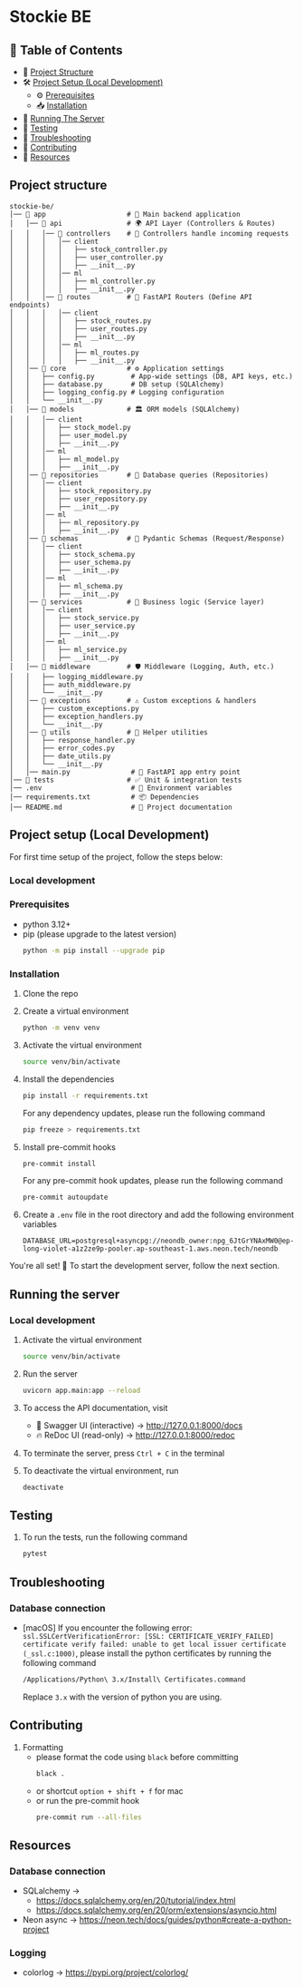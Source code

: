 # Stockie BE

## 📖 Table of Contents
- 📁 [Project Structure](#project-structure)
- 🛠 [Project Setup (Local Development)](#project-setup-local-development)
    - ⚙️ [Prerequisites](#prerequisites)
    - 📥 [Installation](#installation)
- 🚀 [Running The Server](#running-the-server)
- 🧪 [Testing](#testing)
- 👾 [Troubleshooting](#troubleshooting)
- 🤝 [Contributing](#contributing)
- 📝 [Resources](#resources)

## Project structure
```
stockie-be/
│── 📂 app                    # 🚀 Main backend application
│   │── 📂 api                # 🌍 API Layer (Controllers & Routes)
│   │   │── 📂 controllers    # 🎯 Controllers handle incoming requests
│   │   │   │── client
│   │   │   │   ├── stock_controller.py
│   │   │   │   ├── user_controller.py
│   │   │   │   ├── __init__.py
│   │   │   │── ml
│   │   │   │   ├── ml_controller.py
│   │   │   │   ├── __init__.py
│   │   │── 📂 routes         # 🚏 FastAPI Routers (Define API endpoints)
│   │   │   │── client
│   │   │   │   ├── stock_routes.py
│   │   │   │   ├── user_routes.py
│   │   │   │   ├── __init__.py
│   │   │   │── ml
│   │   │   │   ├── ml_routes.py
│   │   │   │   ├── __init__.py
│   │── 📂 core               # ⚙️ Application settings
│   │   ├── config.py         # App-wide settings (DB, API keys, etc.)
│   │   ├── database.py       # DB setup (SQLAlchemy)
│   │   ├── logging_config.py # Logging configuration
│   │   └── __init__.py
│   │── 📂 models             # 🏛 ORM models (SQLAlchemy)
│   │   │── client
│   │   │   ├── stock_model.py
│   │   │   ├── user_model.py
│   │   │   ├── __init__.py
│   │   │── ml
│   │   │   ├── ml_model.py
│   │   │   ├── __init__.py
│   │── 📂 repositories       # 💾 Database queries (Repositories)
│   │   │── client
│   │   │   ├── stock_repository.py
│   │   │   ├── user_repository.py
│   │   │   ├── __init__.py
│   │   │── ml
│   │   │   ├── ml_repository.py
│   │   │   ├── __init__.py
│   │── 📂 schemas            # 📝 Pydantic Schemas (Request/Response)
│   │   │── client
│   │   │   ├── stock_schema.py
│   │   │   ├── user_schema.py
│   │   │   ├── __init__.py
│   │   │── ml
│   │   │   ├── ml_schema.py
│   │   │   ├── __init__.py
│   │── 📂 services           # 🧠 Business logic (Service layer)
│   │   │── client
│   │   │   ├── stock_service.py
│   │   │   ├── user_service.py
│   │   │   ├── __init__.py
│   │   │── ml
│   │   │   ├── ml_service.py
│   │   │   ├── __init__.py
│   │── 📂 middleware         # 🛡 Middleware (Logging, Auth, etc.)
│   │   ├── logging_middleware.py
│   │   ├── auth_middleware.py
│   │   └── __init__.py
│   │── 📂 exceptions         # ⚠️ Custom exceptions & handlers
│   │   ├── custom_exceptions.py
│   │   ├── exception_handlers.py
│   │   └── __init__.py
│   │── 📂 utils              # 🔧 Helper utilities
│   │   ├── response_handler.py
│   │   ├── error_codes.py
│   │   ├── date_utils.py
│   │   └── __init__.py
│   │── main.py               # 🚀 FastAPI app entry point
│── 📂 tests                  # ✅ Unit & integration tests
│── .env                      # 📌 Environment variables
│── requirements.txt          # 📦 Dependencies
│── README.md                 # 📖 Project documentation
```

## Project setup (Local Development)
For first time setup of the project, follow the steps below:

### Local development
### Prerequisites
- python 3.12+
- pip (please upgrade to the latest version)
    ```bash
    python -m pip install --upgrade pip
    ```

### Installation
1. Clone the repo

2. Create a virtual environment
    ```bash
    python -m venv venv
    ```
   
3. Activate the virtual environment
    ```bash
    source venv/bin/activate
    ```
   
4. Install the dependencies
    ```bash
    pip install -r requirements.txt
    ```
   For any dependency updates, please run the following command
    ```bash
    pip freeze > requirements.txt
    ```
   
5. Install pre-commit hooks
    ```bash
    pre-commit install
    ```
   For any pre-commit hook updates, please run the following command
    ```bash
    pre-commit autoupdate
    ```
   
6. Create a `.env` file in the root directory and add the following environment variables
    ```env
    DATABASE_URL=postgresql+asyncpg://neondb_owner:npg_6JtGrYNAxMW0@ep-long-violet-a1z2ze9p-pooler.ap-southeast-1.aws.neon.tech/neondb
    ```

You're all set! 🚀
To start the development server, follow the next section.


## Running the server

### Local development
1. Activate the virtual environment
    ```bash
    source venv/bin/activate
    ```
   
2. Run the server
    ```bash
    uvicorn app.main:app --reload
    ```
   
3. To access the API documentation, visit
   - 📜 Swagger UI (interactive) → http://127.0.0.1:8000/docs
   - 🔥 ReDoc UI (read-only) → http://127.0.0.1:8000/redoc

4. To terminate the server, press `Ctrl + C` in the terminal

5. To deactivate the virtual environment, run
    ```bash
    deactivate
    ```
   
## Testing
1. To run the tests, run the following command
    ```bash
    pytest
    ```

## Troubleshooting

### Database connection
- [macOS] If you encounter the following error: 
`ssl.SSLCertVerificationError: [SSL: CERTIFICATE_VERIFY_FAILED] certificate verify failed: unable to get local issuer certificate (_ssl.c:1000)`, 
please install the python certificates by running the following command
    ```bash
    /Applications/Python\ 3.x/Install\ Certificates.command
    ```
   Replace `3.x` with the version of python you are using.

## Contributing

1. Formatting
   - please format the code using `black` before committing
       ```bash
       black .
       ```
   - or shortcut `option + shift + f` for mac
   - or run the pre-commit hook
       ```bash
       pre-commit run --all-files
       ```


## Resources

### Database connection

- SQLalchemy →
    - https://docs.sqlalchemy.org/en/20/tutorial/index.html
    - https://docs.sqlalchemy.org/en/20/orm/extensions/asyncio.html
- Neon async → https://neon.tech/docs/guides/python#create-a-python-project

### Logging
- colorlog → https://pypi.org/project/colorlog/